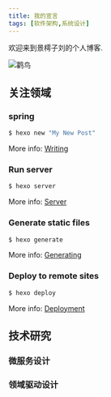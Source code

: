 ```yaml
---
title: 我的宣言
tags: [软件架构,系统设计]
---
```

欢迎来到景樗子刘的个人博客.

![鹳鸟](/images/avatar_origin.jpg)

## 关注领域

### spring

``` bash
$ hexo new "My New Post"
```

More info: [Writing](https://hexo.io/docs/writing.html)

### Run server

``` bash
$ hexo server
```

More info: [Server](https://hexo.io/docs/server.html)

### Generate static files

``` bash
$ hexo generate
```

More info: [Generating](https://hexo.io/docs/generating.html)

### Deploy to remote sites

``` bash
$ hexo deploy
```

More info: [Deployment](https://hexo.io/docs/deployment.html)

## 技术研究
### 微服务设计
### 领域驱动设计
